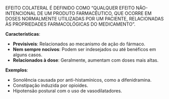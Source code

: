 EFEITO COLATERAL É DEFINIDO COMO “QUALQUER EFEITO NÃO-INTENCIONAL DE UM PRODUTO FARMACÊUTICO, QUE OCORRE EM DOSES NORMALMENTE UTILIZADAS POR UM PACIENTE, RELACIONADAS ÀS PROPRIEDADES FARMACOLÓGICAS DO MEDICAMENTO”.

**Características**:
- **Previsíveis**: Relacionados ao mecanismo de ação do fármaco.
- **Nem sempre nocivos**: Podem ser indesejados ou até benéficos em alguns casos.
- **Relacionados à dose**: Geralmente, aumentam com doses mais altas.

**Exemplos**:
- Sonolência causada por anti-histamínicos, como a difenidramina.
- Constipação induzida por opioides.
- Hipotensão postural com o uso de vasodilatadores.
